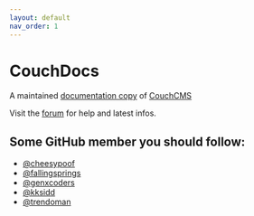 ```yaml
---
layout: default
nav_order: 1
---
```


# CouchDocs
A maintained [documentation copy](https://github.com/CouchCMS/Documentation/) of [CouchCMS](https://github.com/CouchCMS/CouchCMS)

Visit the [forum](http://www.couchcms.com/forum/) for help and latest infos.

## Some GitHub member you should follow:
* [@cheesypoof](https://github.com/cheesypoof)
* [@fallingsprings](https://github.com/fallingsprings)
* [@genxcoders](https://github.com/genxcoders)
* [@kksidd](https://github.com/kksidd)
* [@trendoman](https://github.com/trendoman)

